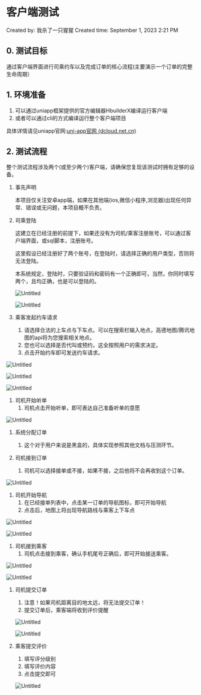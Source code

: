 # 客户端测试

Created by: 我杀了一只猩猩
Created time: September 1, 2023 2:21 PM

## 0. 测试目标

通过客户端界面进行司乘约车以及完成订单的核心流程(主要演示一个订单的完整生命周期）

## 1. 环境准备

1. 可以通过uniapp框架提供的官方编辑器HbuilderX编译运行客户端
2. 或者可以通过cli的方式编译运行整个客户端项目

具体详情请见uniapp官网:[uni-app官网 (dcloud.net.cn)](https://uniapp.dcloud.net.cn/quickstart-hx.html)

## 2. 测试流程

整个测试流程涉及两个(或至少两个)客户端，请确保您复现该测试时拥有足够的设备。

1. 事先声明
    
    本项目仅关注安卓app端，如果在其他端(ios,微信小程序,浏览器)出现任何异常、错误或无问题，本项目概不负责。
    
2. 司乘登陆
    
    这建立在已经注册的前提下，如果还没有为司机/乘客注册账号，可以通过客户端界面，或sql脚本，注册账号。
    
    这里假设已经注册好了两个账号，在登陆时，请选择正确的用户类型，否则将无法登陆。
    
    本系统规定，登陆时，只要验证码和密码有一个正确即可，当然，你同时填写两个，且均正确，也是可以登陆的。
    
    ![Untitled](%E5%AE%A2%E6%88%B7%E7%AB%AF%E6%B5%8B%E8%AF%95%20f8c7ffe99fe245f4980078cff6341929/Untitled.jpeg)
    
    ![Untitled](%E5%AE%A2%E6%88%B7%E7%AB%AF%E6%B5%8B%E8%AF%95%20f8c7ffe99fe245f4980078cff6341929/Untitled.png)
    
3. 乘客发起约车请求
    1. 请选择合法的上车点与下车点。可以在搜索栏输入地点，高德地图/腾讯地图的api将为您搜索相关地点。
    2. 您也可以选择是否代叫或预约，这全按照用户的需求决定。
    3. 点击开始约车即可发送约车请求。

![Untitled](%E5%AE%A2%E6%88%B7%E7%AB%AF%E6%B5%8B%E8%AF%95%20f8c7ffe99fe245f4980078cff6341929/Untitled%201.png)

![Untitled](%E5%AE%A2%E6%88%B7%E7%AB%AF%E6%B5%8B%E8%AF%95%20f8c7ffe99fe245f4980078cff6341929/Untitled%202.png)

![Untitled](%E5%AE%A2%E6%88%B7%E7%AB%AF%E6%B5%8B%E8%AF%95%20f8c7ffe99fe245f4980078cff6341929/Untitled%203.png)

1. 司机开始听单
    1. 司机点击开始听单，即可表达自己准备听单的意愿

![Untitled](%E5%AE%A2%E6%88%B7%E7%AB%AF%E6%B5%8B%E8%AF%95%20f8c7ffe99fe245f4980078cff6341929/Untitled%201.jpeg)

1. 系统分配订单
    1. 这个对于用户来说是黑盒的，具体实现参照其他文档与压测环节。

1. 司机接到订单
    1. 司机可以选择接单或不接，如果不接，之后他将不会再收到这个订单。

![Untitled](%E5%AE%A2%E6%88%B7%E7%AB%AF%E6%B5%8B%E8%AF%95%20f8c7ffe99fe245f4980078cff6341929/Untitled%202.jpeg)

1. 司机开始导航
    1. 在已经接单列表中，点击某一订单的导航图标，即可开始导航
    2. 点击后，地图上将出现导航路线与乘客上下车点

![Untitled](%E5%AE%A2%E6%88%B7%E7%AB%AF%E6%B5%8B%E8%AF%95%20f8c7ffe99fe245f4980078cff6341929/Untitled%203.jpeg)

![Untitled](%E5%AE%A2%E6%88%B7%E7%AB%AF%E6%B5%8B%E8%AF%95%20f8c7ffe99fe245f4980078cff6341929/Untitled%204.jpeg)

1. 司机接到乘客
    1. 司机点击接到乘客，确认手机尾号正确后，即可开始接送乘客。

![Untitled](%E5%AE%A2%E6%88%B7%E7%AB%AF%E6%B5%8B%E8%AF%95%20f8c7ffe99fe245f4980078cff6341929/Untitled%205.jpeg)

![Untitled](%E5%AE%A2%E6%88%B7%E7%AB%AF%E6%B5%8B%E8%AF%95%20f8c7ffe99fe245f4980078cff6341929/Untitled%206.jpeg)

1. 司机提交订单
    1. 注意！如果司机距离目的地太远，将无法提交订单！
    2. 提交订单后，乘客端将收到评价提醒
    
    ![Untitled](%E5%AE%A2%E6%88%B7%E7%AB%AF%E6%B5%8B%E8%AF%95%20f8c7ffe99fe245f4980078cff6341929/Untitled%207.jpeg)
    
    ![Untitled](%E5%AE%A2%E6%88%B7%E7%AB%AF%E6%B5%8B%E8%AF%95%20f8c7ffe99fe245f4980078cff6341929/Untitled%204.png)
    
2. 乘客提交评价
    1. 填写评分级别
    2. 填写评价内容
    3. 点击提交即可
    
    ![Untitled](%E5%AE%A2%E6%88%B7%E7%AB%AF%E6%B5%8B%E8%AF%95%20f8c7ffe99fe245f4980078cff6341929/Untitled%205.png)